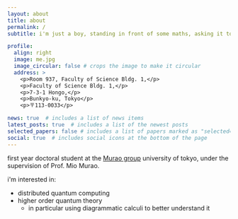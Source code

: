 ```yaml
---
layout: about
title: about
permalink: /
subtitle: i'm just a boy, standing in front of some maths, asking it to make sense.

profile:
  align: right
  image: me.jpg
  image_circular: false # crops the image to make it circular
  address: >
    <p>Room 937, Faculty of Science Bldg. 1,</p>
    <p>Faculty of Science Bldg. 1,</p>
    <p>7-3-1 Hongo,</p>
    <p>Bunkyo-ku, Tokyo</p>
    <p>〒113-0033</p>

news: true  # includes a list of news items
latest_posts: true  # includes a list of the newest posts
selected_papers: false # includes a list of papers marked as "selected={true}"
social: true  # includes social icons at the bottom of the page
---
```


first year doctoral student at the [Murao group](https://www.eve.phys.s.u-tokyo.ac.jp/) university of tokyo, under the supervision of Prof. Mio Murao.

i'm interested in:
- distributed quantum computing
- higher order quantum theory
  - in particular using diagrammatic calculi to better understand it